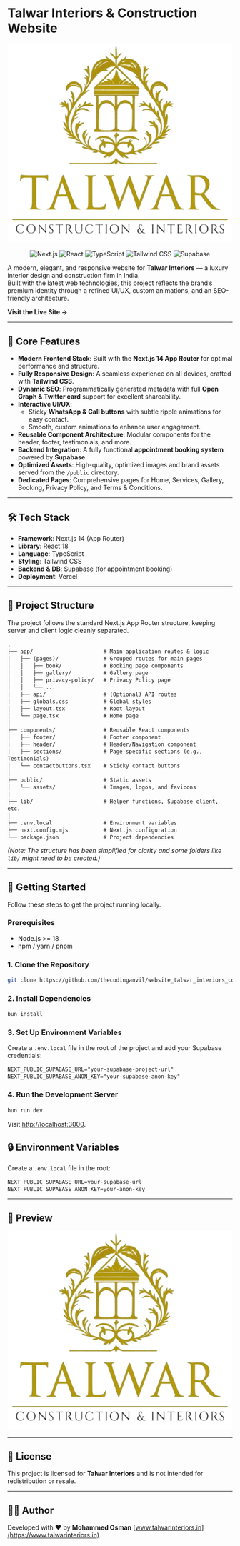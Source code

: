 # Talwar Interiors & Construction Website

<p align="center">
  <a href="https://www.talwarinteriors.in" target="_blank">
    <img src="./public/assets/talwar_nobg.png" alt="Talwar Interiors Website Preview" width="800"/>
  </a>
</p>

<p align="center">
  <img src="https://img.shields.io/badge/Next.js-000000?style=for-the-badge&logo=nextdotjs&logoColor=white" alt="Next.js">
  <img src="https://img.shields.io/badge/React-20232A?style=for-the-badge&logo=react&logoColor=61DAFB" alt="React">
  <img src="https://img.shields.io/badge/TypeScript-007ACC?style=for-the-badge&logo=typescript&logoColor=white" alt="TypeScript">
  <img src="https://img.shields.io/badge/Tailwind_CSS-38B2AC?style=for-the-badge&logo=tailwind-css&logoColor=white" alt="Tailwind CSS">
  <img src="https://img.shields.io/badge/Supabase-3ECF8E?style=for-the-badge&logo=supabase&logoColor=white" alt="Supabase">
</p>

A modern, elegant, and responsive website for **Talwar Interiors** — a luxury interior design and construction firm in India.  
Built with the latest web technologies, this project reflects the brand’s premium identity through a refined UI/UX, custom animations, and an SEO-friendly architecture.

**Visit the Live Site →**

---

## 🚀 Core Features

- **Modern Frontend Stack**: Built with the **Next.js 14 App Router** for optimal performance and structure.
- **Fully Responsive Design**: A seamless experience on all devices, crafted with **Tailwind CSS**.
- **Dynamic SEO**: Programmatically generated metadata with full **Open Graph & Twitter card** support for excellent shareability.
- **Interactive UI/UX**:
  - Sticky **WhatsApp & Call buttons** with subtle ripple animations for easy contact.
  - Smooth, custom animations to enhance user engagement.
- **Reusable Component Architecture**: Modular components for the header, footer, testimonials, and more.
- **Backend Integration**: A fully functional **appointment booking system** powered by **Supabase**.
- **Optimized Assets**: High-quality, optimized images and brand assets served from the `/public` directory.
- **Dedicated Pages**: Comprehensive pages for Home, Services, Gallery, Booking, Privacy Policy, and Terms & Conditions.

---

## 🛠️ Tech Stack

- **Framework**: Next.js 14 (App Router)
- **Library**: React 18
- **Language**: TypeScript
- **Styling**: Tailwind CSS
- **Backend & DB**: Supabase (for appointment booking)
- **Deployment**: Vercel

---

## 📂 Project Structure

The project follows the standard Next.js App Router structure, keeping server and client logic cleanly separated.

```
.
├── app/                      # Main application routes & logic
│   ├── (pages)/              # Grouped routes for main pages
│   │   ├── book/             # Booking page components
│   │   ├── gallery/          # Gallery page
│   │   ├── privacy-policy/   # Privacy Policy page
│   │   └── ...
│   ├── api/                  # (Optional) API routes
│   ├── globals.css           # Global styles
│   ├── layout.tsx            # Root layout
│   └── page.tsx              # Home page
│
├── components/               # Reusable React components
│   ├── footer/               # Footer component
│   ├── header/               # Header/Navigation component
│   ├── sections/             # Page-specific sections (e.g., Testimonials)
│   └── contactbuttons.tsx    # Sticky contact buttons
│
├── public/                   # Static assets
│   └── assets/               # Images, logos, and favicons
│
├── lib/                      # Helper functions, Supabase client, etc.
│
├── .env.local                # Environment variables
├── next.config.mjs           # Next.js configuration
└── package.json              # Project dependencies
```

_(Note: The structure has been simplified for clarity and some folders like `lib/` might need to be created.)_

---

## 🏁 Getting Started

Follow these steps to get the project running locally.

### Prerequisites

- Node.js >= 18
- npm / yarn / pnpm

### 1. Clone the Repository

```bash
git clone https://github.com/thecodinganvil/website_talwar_interiors_construction.git ./
```

### 2. Install Dependencies

```bash
bun install
```

### 3. Set Up Environment Variables

Create a `.env.local` file in the root of the project and add your Supabase credentials:

```env
NEXT_PUBLIC_SUPABASE_URL="your-supabase-project-url"
NEXT_PUBLIC_SUPABASE_ANON_KEY="your-supabase-anon-key"
```

### 4. Run the Development Server

```bash
bun run dev
```

Visit [http://localhost:3000](http://localhost:3000).


## 🔒 Environment Variables

Create a `.env.local` file in the root:

```env
NEXT_PUBLIC_SUPABASE_URL=your-supabase-url
NEXT_PUBLIC_SUPABASE_ANON_KEY=your-anon-key
```

---

## 📸 Preview

![Talwar Interiors Preview](./public/assets/talwar_nobg.png)

---

## 📄 License

This project is licensed for **Talwar Interiors** and is not intended for redistribution or resale.

---

## 👨‍💻 Author

Developed with ❤ by **Mohammed Osman**
[www.talwarinteriors.in](https://www.talwarinteriors.in)
